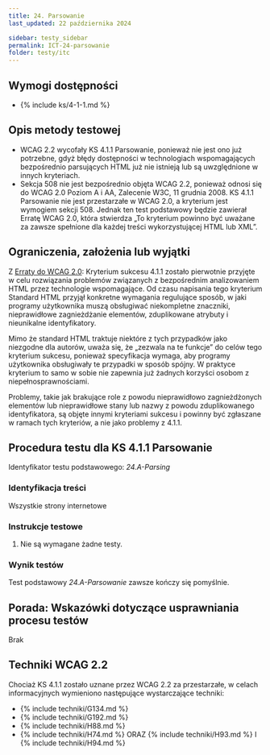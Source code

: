```yaml
---
title: 24. Parsowanie
last_updated: 22 października 2024

sidebar: testy_sidebar
permalink: ICT-24-parsowanie
folder: testy/itc
---
```


## Wymogi dostępności
- {% include ks/4-1-1.md %}

## Opis metody testowej
- WCAG 2.2 wycofały KS 4.1.1 Parsowanie, ponieważ nie jest ono już potrzebne, gdyż błędy dostępności w technologiach wspomagających bezpośrednio parsujących HTML już nie istnieją lub są uwzględnione w innych kryteriach.
- Sekcja 508 nie jest bezpośrednio objęta WCAG 2.2, ponieważ odnosi się do WCAG 2.0 Poziom A i AA, Zalecenie W3C, 11 grudnia 2008. KS 4.1.1 Parsowanie nie jest przestarzałe w WCAG 2.0, a kryterium jest wymogiem sekcji 508. Jednak ten test podstawowy będzie zawierał Erratę WCAG 2.0, która stwierdza „To kryterium powinno być uważane za zawsze spełnione dla każdej treści wykorzystującej HTML lub XML”.

<!-- Ten test podstawowy wymaga, aby treść nie zawierała błędów w składni elementów i atrybutów oraz zapewniała prawidłowo zagnieżdżone znaczniki początku/końca, aby uniknąć błędów, które uniemożliwiają programom użytkowników niezawodne przetwarzanie zawartości. Jeśli treści nie można przetworzyć w strukturę danych, wówczas różne programy użytkownika, w tym technologie wspomagające, mogą ją prezentować  odmiennie lub w ogóle nie potrafią jej przetworzyć.-->

## Ograniczenia, założenia lub wyjątki

Z [Erraty do WCAG 2.0](https://www.w3.org/WAI/WCAG20/errata/): Kryterium sukcesu 4.1.1 zostało pierwotnie przyjęte w celu rozwiązania problemów związanych z bezpośrednim analizowaniem HTML przez technologie wspomagające. Od czasu napisania tego kryterium Standard HTML przyjął konkretne wymagania regulujące sposób, w jaki programy użytkownika muszą obsługiwać niekompletne znaczniki, nieprawidłowe zagnieżdżanie elementów, zduplikowane atrybuty i nieunikalne identyfikatory. 

Mimo że standard HTML traktuje niektóre z tych przypadków jako niezgodne dla autorów, uważa się, że „zezwala na te funkcje” do celów tego kryterium sukcesu, ponieważ specyfikacja wymaga, aby programy użytkownika obsługiwały te przypadki w sposób spójny. W praktyce kryterium to samo w sobie nie zapewnia już żadnych korzyści osobom  z niepełnosprawnościami.

Problemy, takie jak brakujące role z powodu nieprawidłowo zagnieżdżonych elementów lub nieprawidłowe stany lub nazwy z powodu zduplikowanego identyfikatora, są objęte innymi kryteriami sukcesu i powinny być zgłaszane w ramach tych kryteriów, a nie jako problemy z 4.1.1.

## Procedura testu dla KS 4.1.1 Parsowanie
Identyfikator testu podstawowego: _24.A-Parsing_
### Identyfikacja treści
Wszystkie strony internetowe

### Instrukcje testowe
1.	Nie są wymagane żadne testy.

### Wynik testów
Test podstawowy _24.A-Parsowanie_ zawsze kończy się pomyślnie.

## Porada: Wskazówki dotyczące usprawniania procesu testów

Brak

## Techniki WCAG 2.2
Chociaż KS 4.1.1 zostało uznane przez WCAG 2.2 za przestarzałe, w celach informacyjnych wymieniono następujące wystarczające techniki:

- {% include techniki/G134.md %}
- {% include techniki/G192.md %}
- {% include techniki/H88.md %}
- {% include techniki/H74.md %} ORAZ {% include techniki/H93.md %} I {% include techniki/H94.md %}
